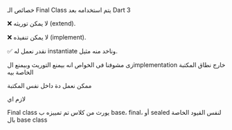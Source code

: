 خصائص الـ Final Class
يتم استخدامه بعد Dart 3

❌ لا يمكن توريثه (extend).

❌ لا يمكن تنفيذه (implement).

✅ نقدر نعمل له instantiate وناخد منه مثيل.

زى مشوفنا فى الخواص انه بيمنع التوريث وبيمنع الimplementation خارج نطاق المكتبة الخاصة بيه

ممكن نعمل دة داخل نفس المكتبة

لازم اي

Final class يورث من كلاس تم تمييزه
 ب base، final، أو sealed
 لنفس القيود الخاصة بال base class